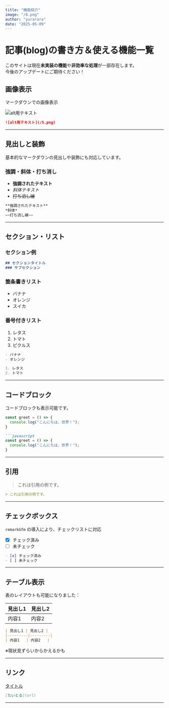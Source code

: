 ```yaml
---
title: "機能紹介"
image: "/8.png"
author: "yurarara"
date: "2025-05-09"
---
```


# 記事(blog)の書き方＆使える機能一覧

このサイトは現在**未実装の機能**や**非効率な処理**が一部存在します。  
今後のアップデートにご期待ください！

##  画像表示

マークダウンでの画像表示

![alt用テキスト](/5.png)

```md
![alt用テキスト](/5.png)
```

---

##  見出しと装飾

基本的なマークダウンの見出しや装飾にも対応しています。

### 強調・斜体・打ち消し

- **強調されたテキスト**
- *斜体テキスト*
- ~~打ち消し線~~

```md
**強調されたテキスト**
*斜体*
~~打ち消し線~~
```

---

##  セクション・リスト

### セクション例

```md
## セクションタイトル
### サブセクション
```

### 箇条書きリスト

- バナナ
- オレンジ
- スイカ

### 番号付きリスト

1. レタス
2. トマト
3. ピクルス

```md
- バナナ
- オレンジ

1. レタス
2. トマト
```

---

##  コードブロック

コードブロックも表示可能です。

```javascript
const greet = () => {
  console.log("こんにちは、世界！");
}
```

```md
```javascript
const greet = () => {
  console.log("こんにちは、世界！");
}
```

---

##  引用

> これは引用の例です。

```md
> これは引用の例です。
```

---

##  チェックボックス

`remarkGfm` の導入により、チェックリストに対応

- [x] チェック済み
- [ ] 未チェック

```md
- [x] チェック済み
- [ ] 未チェック
```

---

##  テーブル表示

表のレイアウトも可能になりました：

| 見出し1 | 見出し2 |
|---------|---------|
| 内容1   | 内容2   |

```md
| 見出し1 | 見出し2 |
|---------|---------|
| 内容1   | 内容2   |
```
※現状見ずらいからかえるかも

---

##  リンク

[タイトル](url)

```md
[たいとる](url)
```




---